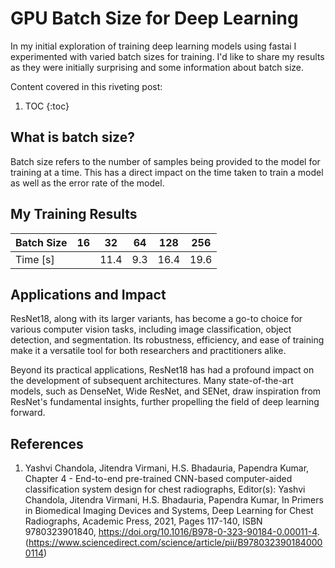 # GPU Batch Size for Deep Learning
In my initial exploration of training deep learning models using fastai I experimented with varied batch sizes for training. I'd like to share my results as they were initially surprising and some information about batch size.

Content covered in this riveting post:

1. TOC
{:toc}

## What is batch size?

Batch size refers to the number of samples being provided to the model for training at a time. This has a direct impact on the time taken to train a model as well as the error rate of the model.

## My Training Results

| Batch Size | 16 | 32 | 64 | 128 | 256 |
|----|----|----|----|----|----|
| Time [s] || 11.4 | 9.3 | 16.4 | 19.6 | 40.3 |

## Applications and Impact

ResNet18, along with its larger variants, has become a go-to choice for various computer vision tasks, including image classification, object detection, and segmentation. Its robustness, efficiency, and ease of training make it a versatile tool for both researchers and practitioners alike.

Beyond its practical applications, ResNet18 has had a profound impact on the development of subsequent architectures. Many state-of-the-art models, such as DenseNet, Wide ResNet, and SENet, draw inspiration from ResNet's fundamental insights, further propelling the field of deep learning forward.

## References
1. Yashvi Chandola, Jitendra Virmani, H.S. Bhadauria, Papendra Kumar,
Chapter 4 - End-to-end pre-trained CNN-based computer-aided classification system design for chest radiographs,
Editor(s): Yashvi Chandola, Jitendra Virmani, H.S. Bhadauria, Papendra Kumar,
In Primers in Biomedical Imaging Devices and Systems,
Deep Learning for Chest Radiographs,
Academic Press,
2021,
Pages 117-140,
ISBN 9780323901840,
https://doi.org/10.1016/B978-0-323-90184-0.00011-4.
(https://www.sciencedirect.com/science/article/pii/B9780323901840000114)

